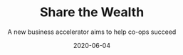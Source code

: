 ---
title: Share the Wealth
image: https://www.brownalumnimagazine.com/sites/default/files/styles/1400_wide/public/2020-06/BtG_Brown_Lights_lead_0.jpg?itok=5zbWNZcd
subtitle: A new business accelerator aims to help co-ops succeed
link: https://www.brownalumnimagazine.com/articles/2020-06-04/share-the-wealth
date: 2020-06-04
---